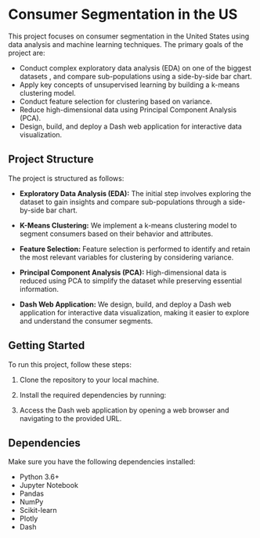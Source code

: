 # Consumer Segmentation in the US

This project focuses on consumer segmentation in the United States using data analysis and machine learning techniques. The primary goals of the project are:

- Conduct complex exploratory data analysis (EDA) on one of the biggest datasets , and compare sub-populations using a side-by-side bar chart.
- Apply key concepts of unsupervised learning by building a k-means clustering model.
- Conduct feature selection for clustering based on variance.
- Reduce high-dimensional data using Principal Component Analysis (PCA).
- Design, build, and deploy a Dash web application for interactive data visualization.

## Project Structure

The project is structured as follows:

- **Exploratory Data Analysis (EDA):** The initial step involves exploring the dataset to gain insights and compare sub-populations through a side-by-side bar chart.

- **K-Means Clustering:** We implement a k-means clustering model to segment consumers based on their behavior and attributes.

- **Feature Selection:** Feature selection is performed to identify and retain the most relevant variables for clustering by considering variance.

- **Principal Component Analysis (PCA):** High-dimensional data is reduced using PCA to simplify the dataset while preserving essential information.

- **Dash Web Application:** We design, build, and deploy a Dash web application for interactive data visualization, making it easier to explore and understand the consumer segments.

## Getting Started

To run this project, follow these steps:

1. Clone the repository to your local machine.

2. Install the required dependencies by running:

3. Access the Dash web application by opening a web browser and navigating to the provided URL.

## Dependencies

Make sure you have the following dependencies installed:

- Python 3.6+
- Jupyter Notebook
- Pandas
- NumPy
- Scikit-learn
- Plotly
- Dash

